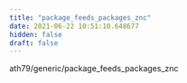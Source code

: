 ```yaml
---
title: "package_feeds_packages_znc"
date: 2021-06-22 10:51:10.648677
hidden: false
draft: false
---
```


ath79/generic/package_feeds_packages_znc

